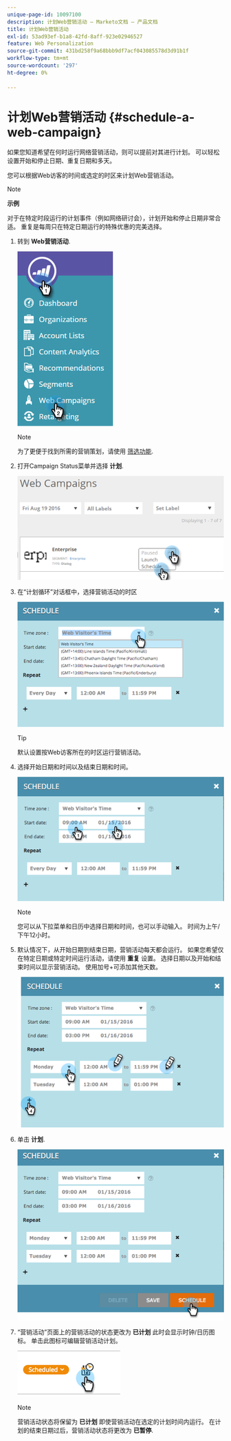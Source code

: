 ```yaml
---
unique-page-id: 10097100
description: 计划Web营销活动 — Marketo文档 — 产品文档
title: 计划Web营销活动
exl-id: 53ad93ef-b1a8-42fd-8aff-923e02946527
feature: Web Personalization
source-git-commit: 431bd258f9a68bbb9df7acf043085578d3d91b1f
workflow-type: tm+mt
source-wordcount: '297'
ht-degree: 0%

---
```


# 计划Web营销活动 {#schedule-a-web-campaign}

如果您知道希望在何时运行网络营销活动，则可以提前对其进行计划。 可以轻松设置开始和停止日期、重复日期和多天。

您可以根据Web访客的时间或选定的时区来计划Web营销活动。

>[!NOTE]
>
>**示例**
>
>对于在特定时段运行的计划事件（例如网络研讨会），计划开始和停止日期非常合适。 重复是每周只在特定日期运行的特殊优惠的完美选择。

1. 转到 **Web营销活动**.

   ![](assets/image2016-8-18-16-3a38-3a47.png)

   >[!NOTE]
   >
   >为了更便于找到所需的营销策划，请使用 [筛选功能](/help/marketo/product-docs/web-personalization/working-with-web-campaigns/filter-web-campaigns.md).

1. 打开Campaign Status菜单并选择 **计划**.

   ![](assets/image2016-8-18-16-3a41-3a45.png)

1. 在“计划循环”对话框中，选择营销活动的时区

   ![](assets/image2016-1-14-8-3a14-3a20.png)

   >[!TIP]
   >
   >默认设置按Web访客所在的时区运行营销活动。

1. 选择开始日期和时间以及结束日期和时间。

   ![](assets/image2016-1-14-8-3a16-3a12.png)

   >[!NOTE]
   >
   >您可以从下拉菜单和日历中选择日期和时间，也可以手动输入。 时间为上午/下午12小时。

1. 默认情况下，从开始日期到结束日期，营销活动每天都会运行。 如果您希望仅在特定日期或特定时间运行活动，请使用 **重复** 设置。 选择日期以及开始和结束时间以显示营销活动。 使用加号+可添加其他天数。

   ![](assets/image2016-1-14-8-3a19-3a37.png)

1. 单击 **计划**.

   ![](assets/image2016-1-14-8-3a27-3a55.png)

1. “营销活动”页面上的营销活动的状态更改为 **已计划** 此时会显示时钟/日历图标。 单击此图标可编辑营销活动计划。

   ![](assets/image2016-1-14-8-3a27-3a32.png)

   >[!NOTE]
   >
   >营销活动状态将保留为 **已计划** 即使营销活动在选定的计划时间内运行。 在计划的结束日期过后，营销活动状态将更改为 **已暂停**.
